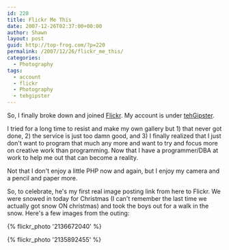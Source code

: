 ```yaml
---
id: 220
title: Flickr Me This
date: 2007-12-26T02:37:00+00:00
author: Shawn
layout: post
guid: http://top-frog.com/?p=220
permalink: /2007/12/26/flickr_me_this/
categories:
  - Photography
tags:
  - account
  - flickr
  - Photography
  - tehgipster
---
```

So, I finally broke down and joined [Flickr](http://www.flickr.com). My account is under [tehGipster](http://flickr.com/photos/tehgipster/). 

I tried for a long time to resist and make my own gallery but 1) that never got done, 2) the service is just too damn good, and 3) I finally realized that I just don't want to program that much any more and want to try and focus more on creative work than programming. Now that I have a programmer/DBA at work to help me out that can become a reality.

Not that I don't enjoy a little PHP now and again, but I enjoy my camera and a pencil and paper more. 

So, to celebrate, he's my first real image posting link from here to Flickr. We were snowed in today for Christmas (I can't remember the last time we actually got snow ON christmas) and took the boys out for a walk in the snow. Here's a few images from the outing:

{% flickr_photo '2136672040' %}

{% flickr_photo '2135892455' %}
